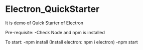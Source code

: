 # Electron_QuickStarter

It is demo of Quick Starter of Electron 

Pre-requisite:
-Check Node and npm is installed

To start:
-npm install (Install electron: npm i electron)
-npm start
